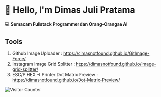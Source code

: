 # 👋 Hello, I'm Dimas Juli Pratama

💻 **Semacam Fullstack Programmer dan Orang-Orangan AI**

## Tools
1. Github Image Uploader : https://dimasnotfound.github.io/GitImage-Force/
2. Instagram Image Grid Splitter : https://dimasnotfound.github.io/image-grid-splitter/
3. ESC/P HEX -> Printer Dot Matrix Preview : https://dimasnotfound.github.io/Dot-Matrix-Preview/

![Visitor Counter](https://komarev.com/ghpvc/?username=Dimasnotfound&color=blue&label=Profile+Views)

